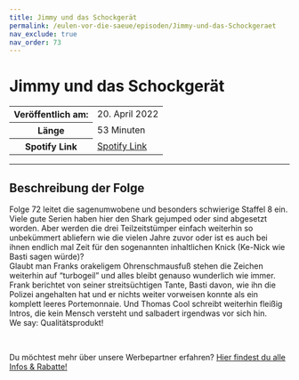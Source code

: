```yaml
---
title: Jimmy und das Schockgerät
permalink: /eulen-vor-die-saeue/episoden/Jimmy-und-das-Schockgeraet
nav_exclude: true
nav_order: 73
---
```


# Jimmy und das Schockgerät
<table class="resp-table dcf-table dcf-table-responsive dcf-table-bordered dcf-table-striped dcf-w-100%">
                    <tbody>
                        <tr>
                            <th scope="row">Veröffentlich am:</th>
                            <td data-label="Veröffentlich am:">20. April 2022</td>
                        </tr>
                        <tr>
                            <th scope="row">Länge </th>
                            <td data-label="Länge ">53 Minuten</td>
                        </tr><tr>
                                <th scope="row">Spotify Link</th>
                                <td data-label="Spotify Link"><a href="https://open.spotify.com/episode/4gywzhexVpvuWEpiiPwisL">Spotify Link</a></td>
                            </tr></tbody>
                </table>

***

## Beschreibung der Folge

<div>
<p>Folge 72 leitet die sagenumwobene und besonders schwierige Staffel 8 ein. Viele gute Serien haben hier den Shark gejumped oder sind abgesetzt worden. Aber werden die drei Teilzeitstümper einfach weiterhin so unbekümmert abliefern wie die vielen Jahre zuvor oder ist es auch bei ihnen endlich mal Zeit für den sogenannten inhaltlichen Knick (Ke-Nick wie Basti sagen würde)?<br/>Glaubt man Franks orakeligem Ohrenschmausfuß stehen die Zeichen weiterhin auf “turbogeil” und alles bleibt genauso wunderlich wie immer. Frank berichtet von seiner streitsüchtigen Tante, Basti davon, wie ihn die Polizei angehalten hat und er nichts weiter vorweisen konnte als ein komplett leeres Portemonnaie. Und Thomas Cool schreibt weiterhin fleißig Intros, die kein Mensch versteht und salbadert irgendwas vor sich hin. <br/>We say: Qualitätsprodukt!</p><br/><p>Du möchtest mehr über unsere Werbepartner erfahren? <a href="https://linktr.ee/EulenvordieSaeue" rel="nofollow">Hier findest du alle Infos &amp; Rabatte!</a></p>  
</div>

